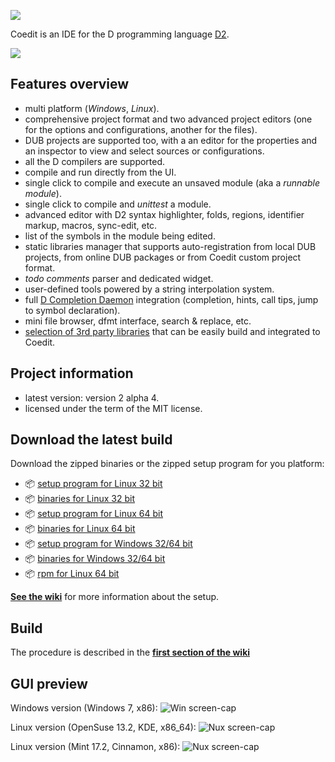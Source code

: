 ![](https://github.com/BBasile/Coedit/raw/master/logo/coedit.png)

Coedit is an IDE for the D programming language [D2](http://dlang.org).

[![](https://github.com/BBasile/CoeditWikiData/raw/master/coedit.win7.33.png)](https://github.com/BBasile/CoeditWikiData/raw/master/coedit.win7.png)

**Features overview**
---
- multi platform (_Windows_, _Linux_).
- comprehensive project format and two advanced project editors (one for the options and configurations, another for the files).
- DUB projects are supported too, with a an editor for the properties and an inspector to view and select sources or configurations.
- all the D compilers are supported.
- compile and run directly from the UI.
- single click to compile and execute an unsaved module (aka a _runnable module_).
- single click to compile and _unittest_ a module.
- advanced editor with D2 syntax highlighter, folds, regions, identifier markup, macros, sync-edit, etc.
- list of the symbols in the module being edited.
- static libraries manager that supports auto-registration from local DUB projects, from online DUB packages or from Coedit custom project format.
- _todo comments_ parser and dedicated widget.
- user-defined tools powered by a string interpolation system.
- full [D Completion Daemon](https://github.com/Hackerpilot/DCD) integration (completion, hints, call tips, jump to symbol declaration).
- mini file browser, dfmt interface, search & replace, etc.
- [selection of 3rd party libraries](https://github.com/BBasile/metad) that can be easily build and integrated to Coedit.

**Project information**
---
- latest version: version 2 alpha 4.
- licensed under the term of the MIT license.

**Download the latest build**
---
Download the zipped binaries or the zipped setup program for you platform:

- :package: [setup program for Linux 32 bit](https://github.com/BBasile/Coedit/releases/download/2_alpha_4/coedit.2alpha4.linux32.setup.zip)
- :package: [binaries for Linux 32 bit](https://github.com/BBasile/Coedit/releases/download/2_alpha_4/coedit.2alpha4.linux32.zip)
- :package: [setup program for Linux 64 bit](https://github.com/BBasile/Coedit/releases/download/2_alpha_4/coedit.2alpha4.linux64.setup.zip)
- :package: [binaries for Linux 64 bit](https://github.com/BBasile/Coedit/releases/download/2_alpha_4/coedit.2alpha4.linux64.zip)
- :package: [setup program for Windows 32/64 bit](https://github.com/BBasile/Coedit/releases/download/2_alpha_4/coedit.2alpha4.win32.setup.zip)
- :package: [binaries for Windows 32/64 bit](https://github.com/BBasile/Coedit/releases/download/2_alpha_4/coedit.2alpha4.win32.zip)
- :package: [rpm for Linux 64 bit](https://github.com/BBasile/Coedit/releases/download/2_alpha_4/coedit-2-alpha4.x86_64.rpm)

[**See the wiki**](https://github.com/BBasile/Coedit/wiki#detailed-setup-procedure) for more information about the setup. 


**Build**
---

The procedure is described in the [**first section of the wiki**](https://github.com/BBasile/Coedit/wiki#detailed-setup-procedure)

**GUI preview**
---
Windows version (Windows 7, x86):
![Win screen-cap](https://github.com/BBasile/CoeditWikiData/raw/master/coedit.win7.png "Coedit GUI preview")

Linux version (OpenSuse 13.2, KDE, x86_64):
![Nux screen-cap](https://github.com/BBasile/CoeditWikiData/raw/master/coedit.linux.kde.png "Coedit GUI preview")

Linux version (Mint 17.2, Cinnamon, x86):
![Nux screen-cap](https://github.com/BBasile/CoeditWikiData/raw/master/coedit.linux.cinnamon.png "Coedit GUI preview")
